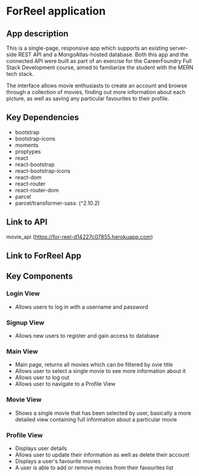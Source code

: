 # ForReel application
## App description
This is a single-page, responsive app  which supports an existing server-side REST API and a MongoAtlas-hosted database. Both this app and the connected API were built as part of an exercise for the CareerFoundry Full Stack Development course, aimed to familiarize the student with the MERN tech stack. 

The interface allows movie enthusiasts to create an account and browse through a collection of movies, finding out more information about each picture, as well as saving any particular favourites to their profile. 

## Key Dependencies
- bootstrap
- bootstrap-icons
- moments
- proptypes
- react
- react-bootstrap
- react-bootstrap-icons
- react-dom
- react-router
- react-router-dom
- parcel
- parcel/transformer-sass: (^2.10.2)

## Link to API
 movie_api (https://for-reel-d14227c07855.herokuapp.com)

## Link to ForReel App

## Key Components
### Login View
- Allows users to log in with a username and password
### Signup View
- Allows new users to register and gain access to database
### Main View
- Main page, returns all movies which can be filtered by ovie title
- Allows user to select a single movie to see more information about it
- Allows user to log out
- Allows user to navigate to a Profile View
### Movie View
- Shows a single movie that has been selected by user, basically a more detailed view containing full information about a particular movie
### Profile View
- Displays user details
- Allows user to update their information as well as delete their account
- Displays a user's favourite movies
- A user is able to add or remove movies from their favourites list
